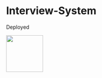 # Interview-System

Deployed

<a href="https://heyitsamarth.github.io/Interview-System-Frontend/#/
"><img  width ="100px" src ="https://louisville.edu/anthropology/images/click-me/image"/></a>
